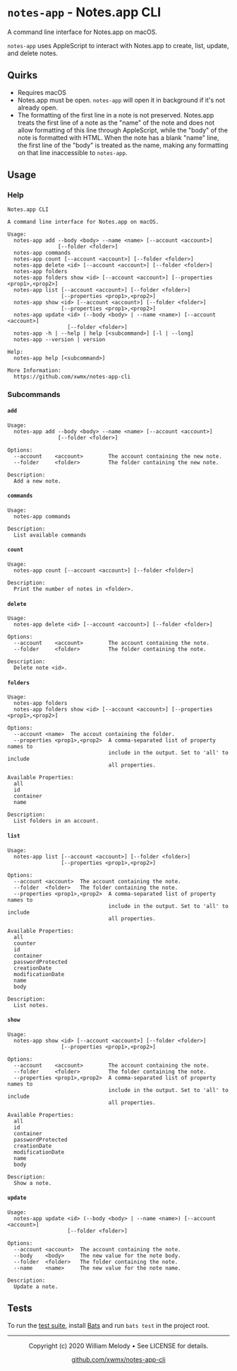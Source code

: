 # `notes-app` - Notes.app CLI

A command line interface for Notes.app on macOS.

`notes-app` uses AppleScript to interact with Notes.app to create,
list, update, and delete notes.

## Quirks

- Requires macOS
- Notes.app must be open. `notes-app` will open it in background if it's
    not already open.
- The formatting of the first line in a note is not preserved. Notes.app treats
    the first line of a note as the "name" of the note and does not allow
    formatting of this line through AppleScript, while the "body" of the note
    is formatted with HTML. When the note has a blank "name" line, the first
    line of the "body" is treated as the name, making any formatting on that
    line inaccessible to `notes-app`.

## Usage

### Help

```text
Notes.app CLI

A command line interface for Notes.app on macOS.

Usage:
  notes-app add --body <body> --name <name> [--account <account>]
                [--folder <folder>]
  notes-app commands
  notes-app count [--account <account>] [--folder <folder>]
  notes-app delete <id> [--account <account>] [--folder <folder>]
  notes-app folders
  notes-app folders show <id> [--account <account>] [--properties <prop1>,<prop2>]
  notes-app list [--account <account>] [--folder <folder>]
                 [--properties <prop1>,<prop2>]
  notes-app show <id> [--account <account>] [--folder <folder>]
                 [--properties <prop1>,<prop2>]
  notes-app update <id> (--body <body> | --name <name>) [--account <account>]
                   [--folder <folder>]
  notes-app -h | --help | help [<subcommand>] [-l | --long]
  notes-app --version | version

Help:
  notes-app help [<subcommand>]

More Information:
  https://github.com/xwmx/notes-app-cli
```

### Subcommands

#### `add`

```text
Usage:
  notes-app add --body <body> --name <name> [--account <account>]
                [--folder <folder>]

Options:
  --account    <account>        The account containing the new note.
  --folder     <folder>         The folder containing the new note.

Description:
  Add a new note.
```

#### `commands`

```text
Usage:
  notes-app commands

Description:
  List available commands
```

#### `count`

```text
Usage:
  notes-app count [--account <account>] [--folder <folder>]

Description:
  Print the number of notes in <folder>.
```

#### `delete`

```text
Usage:
  notes-app delete <id> [--account <account>] [--folder <folder>]

Options:
  --account    <account>        The account containing the note.
  --folder     <folder>         The folder containing the note.

Description:
  Delete note <id>.
```

#### `folders`

```text
Usage:
  notes-app folders
  notes-app folders show <id> [--account <account>] [--properties <prop1>,<prop2>]

Options:
  --account <name>  The accout containing the folder.
  --properties <prop1>,<prop2>  A comma-separated list of property names to
                                include in the output. Set to 'all' to include
                                all properties.

Available Properties:
  all
  id
  container
  name

Description:
  List folders in an account.
```

#### `list`

```text
Usage:
  notes-app list [--account <account>] [--folder <folder>]
                 [--properties <prop1>,<prop2>]

Options:
  --account <account>  The account containing the note.
  --folder  <folder>   The folder containing the note.
  --properties <prop1>,<prop2>  A comma-separated list of property names to
                                include in the output. Set to 'all' to include
                                all properties.

Available Properties:
  all
  counter
  id
  container
  passwordProtected
  creationDate
  modificationDate
  name
  body

Description:
  List notes.
```

#### `show`

```text
Usage:
  notes-app show <id> [--account <account>] [--folder <folder>]
                 [--properties <prop1>,<prop2>]

Options:
  --account    <account>        The account containing the note.
  --folder     <folder>         The folder containing the note.
  --properties <prop1>,<prop2>  A comma-separated list of property names to
                                include in the output. Set to 'all' to include
                                all properties.

Available Properties:
  all
  id
  container
  passwordProtected
  creationDate
  modificationDate
  name
  body

Description:
  Show a note.
```

#### `update`

```text
Usage:
  notes-app update <id> (--body <body> | --name <name>) [--account <account>]
                   [--folder <folder>]

Options:
  --account <account>  The account containing the note.
  --body    <body>     The new value for the note body.
  --folder  <folder>   The folder containing the note.
  --name    <name>     The new value for the note name.

Description:
  Update a note.
```

## Tests

To run the [test suite](test), install
[Bats](https://github.com/bats-core/bats-core) and run `bats test` in the project
root.

---
<p align="center">
  Copyright (c) 2020 William Melody • See LICENSE for details.
</p>

<p align="center">
  <a href="https://github.com/xwmx/notes-app-cli">github.com/xwmx/notes-app-cli</a>
</p>
